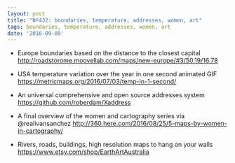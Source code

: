 ```yaml
---
layout: post
title: "Nº432: boundaries, temperature, addresses, women, art"
tags: boundaries, temperature, addresses, women, art
date: '2016-09-09'
---
```


* Europe boundaries based on the distance to the closest capital
  http://roadstorome.moovellab.com/maps/new-europe/#3/50.19/16.78

* USA temperature variation over the year in one second animated GIF
  https://metricmaps.org/2016/07/03/temp-in-1-second/

* An universal comprehensive and open source addresses system
  https://github.com/roberdam/Xaddress

* A final overview of the women and cartography series via @realivansanchez
  http://360.here.com/2016/08/25/5-maps-by-women-in-cartography/

* Rivers, roads, buildings, high resolution maps to hang on your walls
  https://www.etsy.com/shop/EarthArtAustralia
